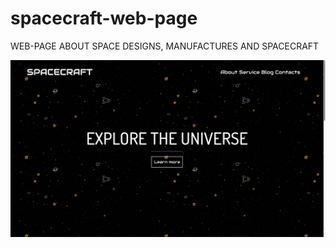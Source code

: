 # spacecraft-web-page
WEB-PAGE ABOUT SPACE DESIGNS, MANUFACTURES AND SPACECRAFT

![Screenshot](scr.png)
